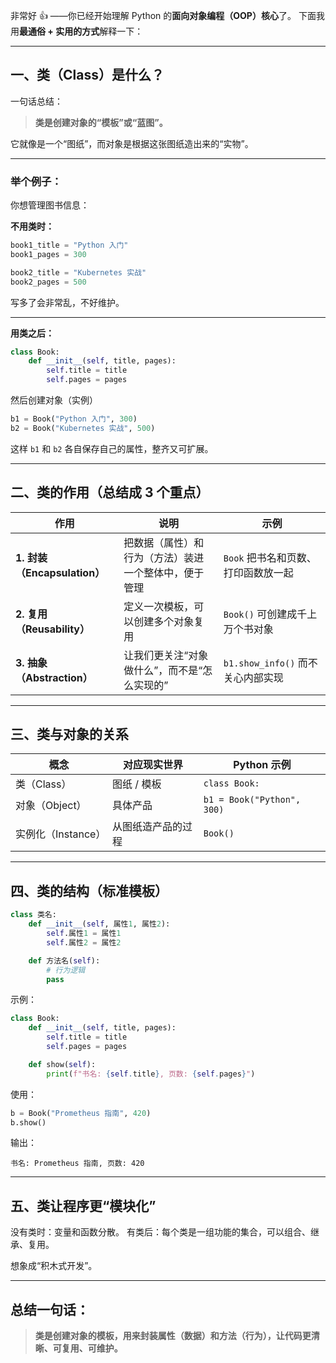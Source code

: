 非常好 👍 ——你已经开始理解 Python 的**面向对象编程（OOP）核心**了。
下面我用**最通俗 + 实用的方式**解释一下：

---

##  一、类（Class）是什么？

 一句话总结：

> **类是创建对象的“模板”或“蓝图”。**

它就像是一个“图纸”，而对象是根据这张图纸造出来的“实物”。

---

###  举个例子：

你想管理图书信息：

**不用类时：**

```python
book1_title = "Python 入门"
book1_pages = 300

book2_title = "Kubernetes 实战"
book2_pages = 500
```

写多了会非常乱，不好维护。

---

**用类之后：**

```python
class Book:
    def __init__(self, title, pages):
        self.title = title
        self.pages = pages
```

然后创建对象（实例）

```python
b1 = Book("Python 入门", 300)
b2 = Book("Kubernetes 实战", 500)
```

这样 `b1` 和 `b2` 各自保存自己的属性，整齐又可扩展。

---

##  二、类的作用（总结成 3 个重点）

| 作用                       | 说明                         | 示例                        |
| ------------------------ | -------------------------- | ------------------------- |
| **1. 封装（Encapsulation）** | 把数据（属性）和行为（方法）装进一个整体中，便于管理 | `Book` 把书名和页数、打印函数放一起     |
| **2. 复用（Reusability）**   | 定义一次模板，可以创建多个对象复用          | `Book()` 可创建成千上万个书对象      |
| **3. 抽象（Abstraction）**   | 让我们更关注“对象做什么”，而不是“怎么实现的”   | `b1.show_info()` 而不关心内部实现 |

---

##  三、类与对象的关系

| 概念            | 对应现实世界    | Python 示例                  |
| ------------- | --------- | -------------------------- |
| 类（Class）      | 图纸 / 模板   | `class Book:`              |
| 对象（Object）    | 具体产品      | `b1 = Book("Python", 300)` |
| 实例化（Instance） | 从图纸造产品的过程 | `Book()`                   |

---

##  四、类的结构（标准模板）

```python
class 类名:
    def __init__(self, 属性1, 属性2):
        self.属性1 = 属性1
        self.属性2 = 属性2

    def 方法名(self):
        # 行为逻辑
        pass
```

示例：

```python
class Book:
    def __init__(self, title, pages):
        self.title = title
        self.pages = pages

    def show(self):
        print(f"书名: {self.title}, 页数: {self.pages}")
```

使用：

```python
b = Book("Prometheus 指南", 420)
b.show()
```

 输出：

```
书名: Prometheus 指南, 页数: 420
```

---

##  五、类让程序更“模块化”

没有类时：变量和函数分散。
有类后：每个类是一组功能的集合，可以组合、继承、复用。

 想象成“积木式开发”。

---

##  总结一句话：

> **类是创建对象的模板，用来封装属性（数据）和方法（行为），让代码更清晰、可复用、可维护。**

